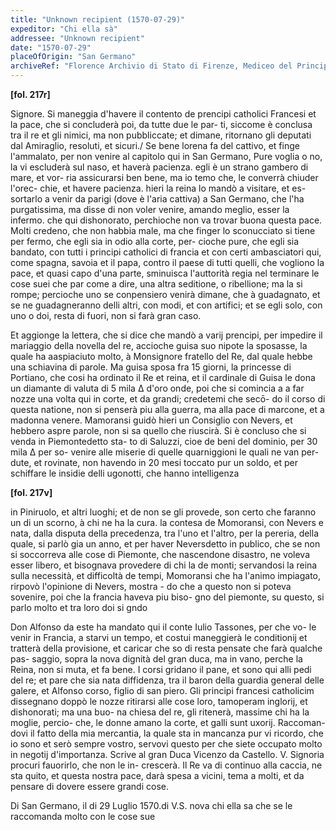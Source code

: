 ```yaml
---
title: "Unknown recipient (1570-07-29)"
expeditor: "Chi ella sà"
addressee: "Unknown recipient"
date: "1570-07-29"
placeOfOrigin: "San Germano"
archiveRef: "Florence Archivio di Stato di Firenze, Mediceo del Principato, 551, fols. -"
---
```



**[fol. 217r]**

 Signore. Si maneggia d'havere il contento de prencipi catholici Francesi et la pace, che si concluderà poi, da tutte due le par-
ti, siccome è conclusa tra il re et gli nimici, ma non pubbliccate; et  dimane, ritornano gli deputati dal Amiraglio, resoluti, et sicuri./  Se bene lorena fa del cattivo, et finge l'ammalato, per non venire  al capitolo qui in San Germano, Pure voglia o no, la vi escluderà sul  naso, et haverà pacienza. egli è un strano gambero di mare, et vor-
ria assicurarsi ben bene, ma io temo che, le converrà  chiuder l'orec-
chie, et havere pacienza. hieri la reina lo mandò a visitare, et es-
sortarlo a venir da parigi (dove è l'aria cattiva) a San Germano,  che l'ha purgatissima, ma disse di non voler venire, amando meglio,  esser la infermo. che qui dishonorato, perchioche non va trovar buona  questa pace. Molti credeno, che non habbia male, ma che finger lo  <span class="unclear">sconucciato</span> si tiene per fermo, che egli sia in odio alla corte, per-
cioche pure, che egli sia bandato, con tutti i principi catholici di francia et con certi ambasciatori qui, come spagna, savoia et il papa,  contro il paese di tutti quelli, che vogliono la pace, et quasi <span class="unclear">capo</span> d'una parte, sminuisca l'auttorità regia nel terminare le cose <span class="unclear">suei</span> che par come a dire, una altra seditione, o ribellione; ma la si  rompe; percioche uno <span class="unclear">se conpensiero</span> venirà dimane, che à guadagnato,  et se ne guadagneranno  delli altri, con modi, et con artifici; et se  egli solo, con uno o doi, resta di fuori, non si farà gran caso.

 Et aggionge la lettera, che si dice che mandò a varij prencipi, per  impedire il mariaggio della novella del re, accioche guisa suo  nipote la sposasse, la quale ha aaspiaciuto molto, à Monsignore fratello  del Re, dal quale hebbe una schiavina di parole. Ma  guisa sposa fra 15 giorni, la princesse di Portiano, che cosi ha  ordinato il Re et reina, et il cardinale di Guisa le dona un  diamante di valuta di 5 mila Δ d'oro onde, poi che si comincia a  a far nozze una volta qui in corte, et da grandi; credetemi che secō-
do il corso di questa natione, non si penserà piu alla guerra, ma  alla pace di <span class="unclear">marcone</span>, et a madonna venere. Mamoransi guidò  hieri un Consiglio con Nevers, et hebbero aspre parole, non si <span class="unclear">sa</span> quello  che riuscirà. Si è concluso che si venda in Piemonte<span class="unclear">detto</span> sta-
to di Saluzzi, cioe de beni del dominio, per 30 mila Δ per so-
venire alle miserie di quelle quarniggioni le quali ne van per-
dute, et rovinate, non havendo in 20 mesi toccato pur un soldo,  et per schiffare le insidie delli ugonotti, che hanno  intelligenza


**[fol. 217v]**

 in Piniruolo, et altri luoghi; et de non se gli provede, son certo che faranno un  di un scorno, à chi ne ha la cura. la <span class="unclear">contesa</span> de Momoransi, con Nevers e nata, dalla disputa della precedenza, tra l'uno et l'altro, per la  <span class="unclear">pereria</span>, della quale, si parlò gia un anno, et per haver Nevers<span class="unclear">detto</span> in publico, che se non si soccorreva alle cose di Piemonte, che <span class="unclear">nascendone</span> disastro, ne voleva esser libero, et bisognava provedere <span class="unclear">di chi</span> la de  monti; <span class="unclear">servandosi</span> la reina sulla necessità, et difficoltà de tempi, Momoransi che ha l'animo impiagato, rirpovò l'opinione di Nevers, mostra -
do che a questo non si poteva sovenire, poi che la francia haveva piu biso-
gno del piemonte, su questo, si parlo molto et tra loro doi si <span class="unclear">gndo</span>

 Don Alfonso da este ha mandato qui il conte Iulio <span class="unclear">Tassones</span>, per che vo-
le venir in Francia, a starvi un tempo, et costui maneggierà le conditionij  et tratterà della provisione, et caricar che so di resta pensate che farà qualche pas-
saggio, sopra la nova dignità del gran duca, ma in vano, perche la  Reina, non si muta, et fa bene. I corsi gridano il pane, et sono qui  alli pedi del re; et pare che sia nata diffidenza, tra il baron  della guardia general delle galere, et Alfonso corso, figlio di san  piero. Gli principi francesi catholicim <span class="unclear">dissegnano</span> doppò le nozze  ritirarsi alle cose loro, tamoperam inglorij, et dishonorati; ma una buo-
na chiesa del re, gli ritenerà, massime chi ha la moglie, percio-
che, le donne amano la corte, et galli sunt uxorij. Raccoman-
dovi il fatto della mia mercantia, la quale sta in <span class="unclear">mancanza pur</span> vi ricordo, che io sono et serò sempre vostro, <span class="unclear">servovi</span> questo per  che siete occupato molto in negotij d'importanza. Scrive al gran  Duca Vicenzo da Castello. V. Signoria procuri fauorirlo, che non  le in-
crescerà. Il Re va di continuo alla caccia, ne sta quito, et  questa nostra  pace, darà spesa a vicini, tema a molti, et da pensare  di dovere essere grandi  cose.

Di San Germano, il di 29 Luglio 1570.<span class="unclear">di</span> V.S. <span class="unclear">nova</span> chi ella sa
           che se le raccomanda
           molto con le cose sue
        

